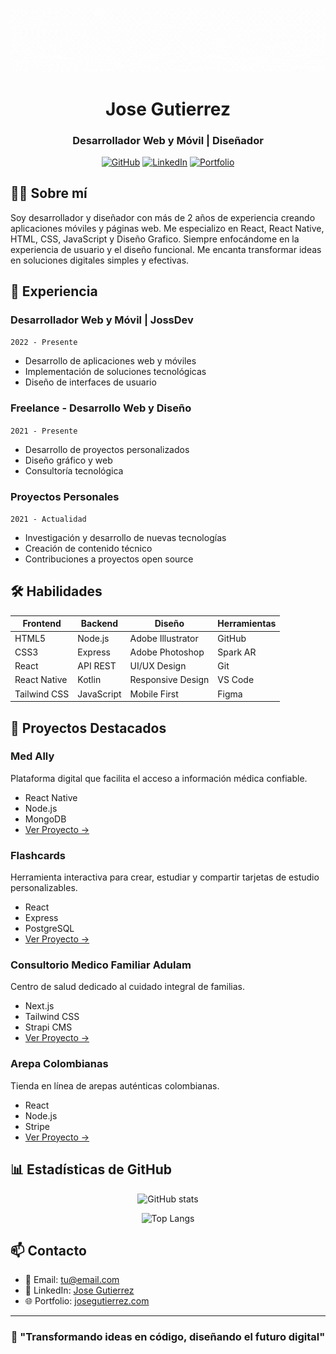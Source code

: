 
![Logo](iconjoss.gif)



<div align="center">

# Jose Gutierrez
### Desarrollador Web y Móvil | Diseñador

[![GitHub](https://img.shields.io/badge/GitHub-100000?style=for-the-badge&logo=github&logoColor=white)](https://github.com/yourusername)
[![LinkedIn](https://img.shields.io/badge/LinkedIn-0077B5?style=for-the-badge&logo=linkedin&logoColor=white)](https://linkedin.com/in/yourusername)
[![Portfolio](https://img.shields.io/badge/Portfolio-000000?style=for-the-badge&logo=About.me&logoColor=white)](https://yourportfolio.com)

</div>

## 👨‍💻 Sobre mí

Soy desarrollador y diseñador con más de 2 años de experiencia creando aplicaciones móviles y páginas web. Me especializo en React, React Native, HTML, CSS, JavaScript y Diseño Grafico. Siempre enfocándome en la experiencia de usuario y el diseño funcional. Me encanta transformar ideas en soluciones digitales simples y efectivas.

## 💼 Experiencia

### Desarrollador Web y Móvil | JossDev
`2022 - Presente`
- Desarrollo de aplicaciones web y móviles
- Implementación de soluciones tecnológicas
- Diseño de interfaces de usuario

### Freelance - Desarrollo Web y Diseño
`2021 - Presente`
- Desarrollo de proyectos personalizados
- Diseño gráfico y web
- Consultoría tecnológica

### Proyectos Personales
`2021 - Actualidad`
- Investigación y desarrollo de nuevas tecnologías
- Creación de contenido técnico
- Contribuciones a proyectos open source

## 🛠 Habilidades

<div align="center">

| Frontend | Backend | Diseño | Herramientas |
|----------|---------|--------|--------------|
| HTML5    | Node.js | Adobe Illustrator | GitHub |
| CSS3     | Express | Adobe Photoshop   | Spark AR |
| React    | API REST| UI/UX Design      | Git |
| React Native | Kotlin | Responsive Design | VS Code |
| Tailwind CSS | JavaScript | Mobile First | Figma |

</div>

## 🚀 Proyectos Destacados

### Med Ally
Plataforma digital que facilita el acceso a información médica confiable.
- React Native
- Node.js
- MongoDB
- [Ver Proyecto →](https://proyecto1.com)

### Flashcards
Herramienta interactiva para crear, estudiar y compartir tarjetas de estudio personalizables.
- React
- Express
- PostgreSQL
- [Ver Proyecto →](https://proyecto2.com)

### Consultorio Medico Familiar Adulam
Centro de salud dedicado al cuidado integral de familias.
- Next.js
- Tailwind CSS
- Strapi CMS
- [Ver Proyecto →](https://proyecto3.com)

### Arepa Colombianas
Tienda en línea de arepas auténticas colombianas.
- React
- Node.js
- Stripe
- [Ver Proyecto →](https://proyecto4.com)

## 📊 Estadísticas de GitHub

<div align="center">

![GitHub stats](https://github-readme-stats.vercel.app/api?username=yourusername&show_icons=true&theme=radical)

![Top Langs](https://github-readme-stats.vercel.app/api/top-langs/?username=yourusername&layout=compact&theme=radical)

</div>

## 📫 Contacto

- 📧 Email: [tu@email.com](mailto:tu@email.com)
- 💼 LinkedIn: [Jose Gutierrez](https://linkedin.com/in/yourusername)
- 🌐 Portfolio: [josegutierrez.com](https://tusitio.com)

<div align="center">

---

### 💪 "Transformando ideas en código, diseñando el futuro digital"

</div>
